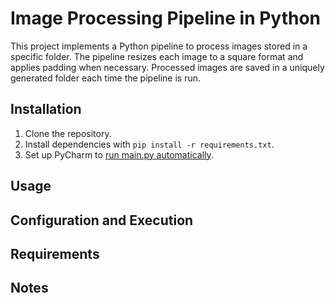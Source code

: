 # Image Processing Pipeline in Python

This project implements a Python pipeline to process images stored in a specific folder. The pipeline resizes each image to a square format and applies padding when necessary. Processed images are saved in a uniquely generated folder each time the pipeline is run.

## Installation

1. Clone the repository.
2. Install dependencies with ``pip install -r requirements.txt``.
3. Set up PyCharm to [run main.py automatically](https://www.jetbrains.com/help/pycharm/run-debug-configuration.html#createExplicitly).

## Usage

## Configuration and Execution

## Requirements

## Notes
